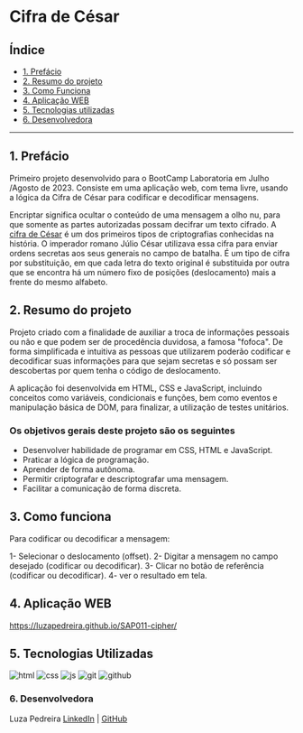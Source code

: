 # Cifra de César

## Índice

* [1. Prefácio](#1-prefácio)
* [2. Resumo do projeto](#2-resumo-do-projeto)
* [3. Como Funciona](#3-como-funciona)
* [4. Aplicação WEB](#4-aplicação-web)
* [5. Tecnologias utilizadas](#5-tecnologias-utilizadas)
* [6. Desenvolvedora](#5-desenvolvedora)

***

## 1. Prefácio

Primeiro projeto desenvolvido para o BootCamp Laboratoria em Julho /Agosto de 2023. Consiste em uma aplicação web, com tema livre, usando a lógica da Cifra de César para codificar e decodificar mensagens.

Encriptar significa ocultar o conteúdo de uma mensagem a olho nu,
para que somente as partes autorizadas possam decifrar um texto cifrado.
A [cifra de César](https://pt.wikipedia.org/wiki/Cifra_de_C%C3%A9sar)
é um dos primeiros tipos de criptografias conhecidas na história.
O imperador romano Júlio César utilizava essa cifra para enviar
ordens secretas aos seus generais no campo de batalha. É um tipo de cifra por substituição, em que cada letra do texto original é
substituida por outra que se encontra há um número fixo de posições
(deslocamento) mais a frente do mesmo alfabeto.

## 2. Resumo do projeto

Projeto criado com a finalidade de auxiliar a troca de informações pessoais ou não e que podem ser de procedência duvidosa, a famosa "fofoca".
De forma simplificada e intuitiva as pessoas que utilizarem poderão codificar e decodificar suas informações  para que sejam secretas e só possam ser descobertas por quem tenha o código de deslocamento.

A aplicação foi desenvolvida em HTML, CSS e JavaScript, incluindo conceitos como variáveis, condicionais e funções, bem como eventos e manipulação básica de DOM, para finalizar, a utilização de testes unitários.

### Os objetivos gerais deste projeto são os seguintes

* Desenvolver habilidade de programar em CSS, HTML e JavaScript.
* Praticar a lógica de programação.
* Aprender de forma autônoma.
* Permitir criptografar e descriptografar uma mensagem.
* Facilitar a comunicação de forma discreta.

## 3. Como funciona

Para codificar ou decodificar a mensagem:

1- Selecionar o deslocamento (offset).
2- Digitar a mensagem no campo desejado (codificar ou decodificar).
3- Clicar no botão de referência (codificar ou decodificar).
4- ver o resultado em tela.

## 4. Aplicação WEB
  
https://luzapedreira.github.io/SAP011-cipher/

## 5. Tecnologias Utilizadas

![html](img/html-icon.png) ![css](img/css-icon.png) ![js](img/js-icon.png) ![git](img/git-icon.png) ![github](img/gitHub-icon.png)

### 6. Desenvolvedora

Luza Pedreira [LinkedIn](https://www.linkedin.com/in/luza-pedreira/) | [GitHub](https://github.com/Luzapedreira)
